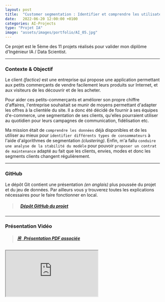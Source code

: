 ```yaml
---
layout: post
title:  "Customer segmentation : Identifier et comprendre les utilisateurs d'un site e-commerce"
date:   2022-06-20 12:00:00 +0100
categories: AI-Projects
type: "Projet IA"
image: "assets/images/portfolio/AI_05.jpg"
---
```


Ce projet est le 5ème des 11 projets réalisés pour valider mon diplôme d'Ingénieur IA / Data Scientist.

---
### Contexte & Objectif

Le client *(factice)* est une entreprise qui propose une application permettant aux petits commerçants de vendre facilement leurs produits sur Internet, et aux visiteurs de les découvrir et de les acheter.

Pour aider ces petits-commerçants et améliorer son propre chiffre d'affaires, l'entreprise souhaitait se munir de moyens permettant d'adapter les offres à la clientèle du site. Il a donc été décidé de fournir à ses équipes d'e-commerce, une segmentation de ses clients, qu'elles pourraient utiliser au quotidien pour leurs campagnes de communication, fidélisation etc.

Ma mission était de `comprendre les données` déjà disponibles et de les utiliser au mieux pour `identifier différents types de consommateurs` à l'aide d'algorithmes de segmentation *(clustering)*. Enfin, m'a fallu `conduire une analyse de la stabilité du modèle` pour pouvoir `proposer un contrat de maintenance` adapté au fait que les clients, envies, modes et donc les segments clients changent régulièrement.

---
### GitHub
Le dépôt Git contient une présentation *(en anglais)* plus poussée du projet et du jeu de données. Par ailleurs vous y trouverez toutes les explications nécessaires pour le faire fonctionner en local.

> ##### <ico class="ti-github"></ico>&nbsp;&nbsp; <a href='https://github.com/Valkea/OC_AI_05' target='_blank'>Dépôt GitHub du projet</a>

---
### Présentation Vidéo

> ##### <a href='{{site.baseurl}}/assets/pdf/AI_P05.pdf' target='_blank'><ico><b>🗎 </b></ico>&nbsp;&nbsp;Présentation PDF associée</a>

<iframe class='youtube_video' src="https://www.youtube-nocookie.com/embed/1oVidgzNiLs" title="YouTube video player" allow="accelerometer; autoplay; clipboard-write; encrypted-media; gyroscope; picture-in-picture" allowfullscreen></iframe>

